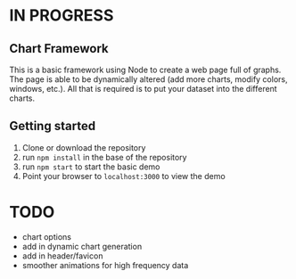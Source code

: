 # IN PROGRESS
## Chart Framework

This is a basic framework using Node to create a web page full of graphs. The page is able to be dynamically altered 
(add more charts, modify colors, windows, etc.). All that is required is to put your dataset into the different charts.
 
## Getting started
1. Clone or download the repository
2. run `npm install` in the base of the repository
3. run `npm start` to start the basic demo
4. Point your browser to `localhost:3000` to view the demo

# TODO
* chart options
* add in dynamic chart generation
* add in header/favicon
* smoother animations for high frequency data